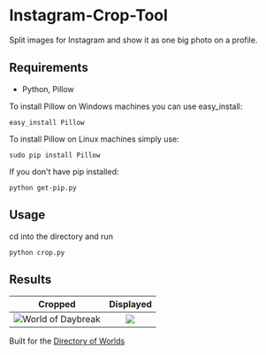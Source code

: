# Instagram-Crop-Tool
Split images for Instagram and show it as one big photo on a profile.



Requirements
---
- Python, Pillow

To install Pillow on Windows machines you can use easy_install:
```
easy_install Pillow
```

To install Pillow on Linux machines simply use:
```
sudo pip install Pillow
```


If you don't have pip installed:
```
python get-pip.py
```



Usage
---
cd into the directory and run
```
python crop.py
```



Results
---
Cropped             |  Displayed
:-------------------------:|:-------------------------:
![World of Daybreak](https://i.imgur.com/q2ec8iA.gif)  |  ![](https://i.imgur.com/IEyQwrY.png)









Built for the [Directory of Worlds](https://instagram.com/directory.of.worlds/)
